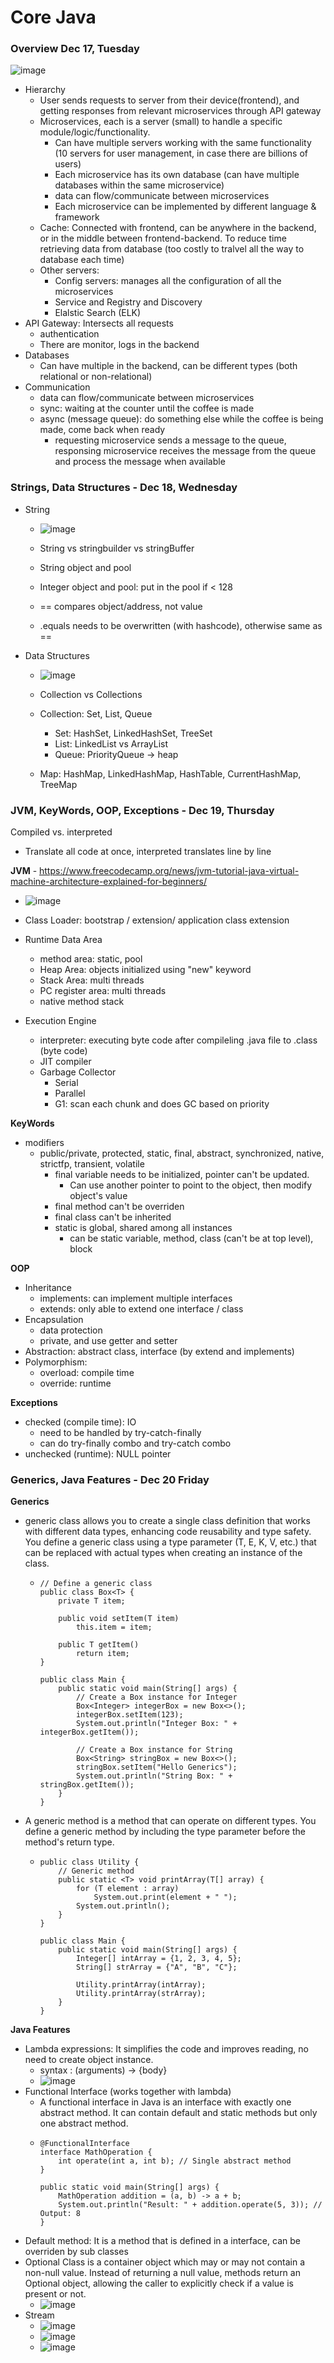 # Core Java

### Overview Dec 17, Tuesday 
![image](https://github.com/user-attachments/assets/0f6b5205-fe9c-4093-a72c-4036ca4322ed)

- Hierarchy
  - User sends requests to server from their device(frontend), and getting responses from relevant microservices through API gateway
  - Microservices, each is a server (small) to handle a specific module/logic/functionality.
    - Can have multiple servers working with the same functionality (10 servers for user management, in case there are billions of users)
    - Each microservice has its own database (can have multiple databases within the same microservice)
    - data can flow/communicate between microservices
    - Each microservice can be implemented by different language & framework
  - Cache: Connected with frontend, can be anywhere in the backend, or in the middle between frontend-backend. To reduce time retrieving data from database
    (too costly to tralvel all the way to database each time)
  - Other servers:
    - Config servers: manages all the configuration of all the microservices
    - Service and Registry and Discovery
    - Elalstic Search (ELK)
- API Gateway: Intersects all requests
  - authentication
  - There are monitor, logs in the backend
- Databases
  - Can have multiple in the backend, can be different types (both relational or non-relational)
- Communication
  - data can flow/communicate between microservices
  - sync: waiting at the counter until the coffee is made
  - async (message queue): do something else while the coffee is being made, come back when ready
    - requesting microservice sends a message to the queue, responsing microservice receives the message from the queue and process the message when available
   
### Strings, Data Structures - Dec 18, Wednesday
- String
  - ![image](https://github.com/user-attachments/assets/eaf16312-7bb2-44a2-8891-45aaad814cdb)

  - String vs stringbuilder vs stringBuffer
  - String object and pool
  - Integer object and pool: put in the pool if < 128
  - == compares object/address, not value
  - .equals needs to be overwritten (with hashcode), otherwise same as ==
- Data Structures
  - ![image](https://github.com/user-attachments/assets/d9f48e55-bd24-4818-819f-d5ccbbee622b)

  - Collection vs Collections
  - Collection: Set, List, Queue
    - Set: HashSet, LinkedHashSet, TreeSet
    - List: LinkedList vs ArrayList
    - Queue: PriorityQueue -> heap
  - Map: HashMap, LinkedHashMap, HashTable, CurrentHashMap, TreeMap
 
### JVM, KeyWords, OOP, Exceptions - Dec 19, Thursday
Compiled vs. interpreted
- Translate all code at once, interpreted translates line by line


**JVM** - https://www.freecodecamp.org/news/jvm-tutorial-java-virtual-machine-architecture-explained-for-beginners/
- ![image](https://github.com/user-attachments/assets/71bbd982-a0b1-4bf1-a34c-8025e75b272e)

- Class Loader: bootstrap / extension/ application class extension
- Runtime Data Area
  - method area: static, pool
  - Heap Area: objects initialized using "new" keyword
  - Stack Area: multi threads
  - PC register area: multi threads
  - native method stack
- Execution Engine
  - interpreter: executing byte code after compileling .java file to .class (byte code)
  - JIT compiler
  - Garbage Collector
    - Serial
    - Parallel
    - G1: scan each chunk and does GC based on priority
   

**KeyWords**
- modifiers
  - public/private, protected, static, final, abstract, synchronized, native, strictfp, transient, volatile
    - final variable needs to be initialized, pointer can't be updated.
      - Can use another pointer to point to the object, then modify object's value
    - final method can't be overriden
    - final class can't be inherited
    - static is global, shared among all instances
      - can be static variable, method, class (can't be at top level), block
        
**OOP**
- Inheritance
  - implements: can implement multiple interfaces
  - extends: only able to extend one interface / class
- Encapsulation
  - data protection
  - private, and use getter and setter
- Abstraction: abstract class, interface (by extend and implements)
- Polymorphism:
  - overload: compile time
  - override: runtime
    
**Exceptions**
- checked (compile time): IO
  - need to be handled by try-catch-finally
  - can do try-finally combo and try-catch combo
- unchecked (runtime): NULL pointer

### Generics, Java Features - Dec 20 Friday
**Generics**
- generic class allows you to create a single class definition that works with different data types, enhancing code reusability and type safety. You define a generic class using a type parameter (T, E, K, V, etc.) that can be replaced with actual types when creating an instance of the class.
  - ```
    // Define a generic class
    public class Box<T> {
        private T item;
    
        public void setItem(T item) 
            this.item = item;
  
        public T getItem()
            return item;
    }
    
    public class Main {
        public static void main(String[] args) {
            // Create a Box instance for Integer
            Box<Integer> integerBox = new Box<>();
            integerBox.setItem(123);
            System.out.println("Integer Box: " + integerBox.getItem());
    
            // Create a Box instance for String
            Box<String> stringBox = new Box<>();
            stringBox.setItem("Hello Generics");
            System.out.println("String Box: " + stringBox.getItem());
        }
    }
    ```
- A generic method is a method that can operate on different types. You define a generic method by including the type parameter before the method's return type.
  - ```
    public class Utility {
        // Generic method
        public static <T> void printArray(T[] array) {
            for (T element : array)
                System.out.print(element + " ");
            System.out.println();
        }
    }
    
    public class Main {
        public static void main(String[] args) {
            Integer[] intArray = {1, 2, 3, 4, 5};
            String[] strArray = {"A", "B", "C"};
    
            Utility.printArray(intArray);
            Utility.printArray(strArray);
        }
    }
    ```

**Java Features**
- Lambda expressions: It simplifies the code and improves reading, no need to create object instance.
  - syntax :  (arguments)  → {body}
  - ![image](https://github.com/user-attachments/assets/07152e0d-5718-49d7-b82e-a4c869def7e0)
- Functional Interface (works together with lambda)
  - A functional interface in Java is an interface with exactly one abstract method. It can contain default and static methods but only one abstract method.
  - ```
    @FunctionalInterface
    interface MathOperation {
        int operate(int a, int b); // Single abstract method
    }
  
    public static void main(String[] args) {
        MathOperation addition = (a, b) -> a + b;
        System.out.println("Result: " + addition.operate(5, 3)); // Output: 8
    }
    ```
- Default method: It is a method that is defined in a interface, can be overriden by sub classes
- Optional Class is a container object which may or may not contain a non-null value. Instead of returning a null value, methods return an Optional object, allowing the caller to explicitly check if a value is present or not.
  - ![image](https://github.com/user-attachments/assets/8256f350-07cd-47fa-90c6-7517e9825a5a)
- Stream
  - ![image](https://github.com/user-attachments/assets/07a6a673-1b16-420b-bf46-1bf3f89fa441)
  - ![image](https://github.com/user-attachments/assets/6346ee44-f989-49e4-b967-3b07d4760f5a)
  - ![image](https://github.com/user-attachments/assets/130825f8-8a75-427e-b09c-c514ea537aca)




 


